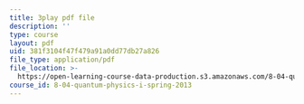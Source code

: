 ```yaml
---
title: 3play pdf file
description: ''
type: course
layout: pdf
uid: 381f3104f47f479a91a0dd77db27a826
file_type: application/pdf
file_location: >-
  https://open-learning-course-data-production.s3.amazonaws.com/8-04-quantum-physics-i-spring-2013/381f3104f47f479a91a0dd77db27a826_R4LyPVfGWtI.pdf
course_id: 8-04-quantum-physics-i-spring-2013
---
```

